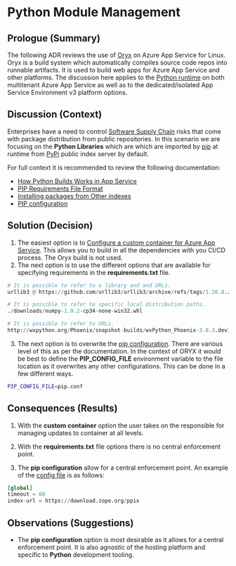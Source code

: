 # Python Module Management

## Prologue (Summary)

The following ADR reviews the use of [Oryx](https://github.com/microsoft/Oryx/tree/main) on Azure App Service for Linux.  Oryx is a build system which automatically compiles source code repos into runnable artifacts. It is used to build web apps for Azure App Service and other platforms.  The discussion here applies to the [Python runtime](https://learn.microsoft.com/en-us/azure/app-service/configure-language-python) on both multitenant Azure App Service as well as to the dedicated/isolated App Service Environment v3 platform options.

## Discussion (Context)

Enterprises have a need to control [Software Supply Chain](https://devblogs.microsoft.com/engineering-at-microsoft/the-journey-to-secure-the-software-supply-chain-at-microsoft/) risks that come with package distribution from public repositories.  In this scenario we are focusing on the **Python Libraries** which are which are imported by [pip](https://github.com/pypa/pip) at runtime from [PyPi](https://pypi.org/) public index server by default.

For full context it is recommended to review the following documentation:

- [How Python Builds Works in App Service](https://learn.microsoft.com/en-us/azure/app-service/configure-language-python#customize-startup-command)
- [PIP Requirements File Format](https://pip.pypa.io/en/stable/reference/requirements-file-format/)
- [Installing packages from Other indexes](https://packaging.python.org/en/latest/tutorials/installing-packages/)
- [PIP configuration](https://pip.pypa.io/en/stable/topics/configuration/)

## Solution (Decision)

  1. The easiest option is to [Configure a custom container for Azure App Service](https://learn.microsoft.com/en-us/azure/app-service/configure-custom-container?tabs=debian&pivots=container-linux).  This allows you to build in all the dependencies with you CI/CD process.  The Oryx build is not used.
  2. The next option is to use the different options that are available for specifying requirements in the **requirements.txt** file.

  ```python
  # It is possible to refer to a library and and URLs.
  urllib3 @ https://github.com/urllib3/urllib3/archive/refs/tags/1.26.8.zip

  # It is possible to refer to specific local distribution paths.
  ./downloads/numpy-1.9.2-cp34-none-win32.whl

  # It is possible to refer to URLs.
  http://wxpython.org/Phoenix/snapshot-builds/wxPython_Phoenix-3.0.3.dev1820+49a8884-cp34-none-win_amd64.whl
  ```
  
  3. The next option is to overwrite the [pip configuration](https://pip.pypa.io/en/stable/topics/configuration/).  There are various level of this as per the documentation.  In the context of ORYX it would be best to define the **PIP_CONFIG_FILE** environment variable to the file location as it overwrites any other configurations.  This can be done in a few different ways.

  ```bash
  PIP_CONFIG_FILE=pip.conf
  ```


## Consequences (Results)

  1. With the **custom container** option the user takes on the responsible for managing updates to container at all levels.

  2. With the **requirements.txt** file options there is no central enforcement point.

  3. The **pip configuration** allow for a central enforcement point.  An example of the [config file](https://pip.pypa.io/en/stable/topics/configuration/) is as follows:

  ```python
  [global]
  timeout = 60
  index-url = https://download.zope.org/ppix
  ```

## Observations (Suggestions)

- The **pip configuration** option is most desirable as it allows for a central enforcement point.  It is also agnostic of the hosting platform and specific to **Python** development tooling.
